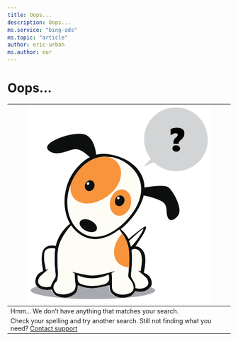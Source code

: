 ```yaml
---
title: Oops...
description: Oops...
ms.service: "bing-ads"
ms.topic: "article"
author: eric-urban
ms.author: eur
---
```


# Oops...

|![](../images/BA_Conc_Oops.svg)|
|---|
|Hmm... We don’t have anything that matches your search.|
|Check your spelling and try another search.  Still not finding what you need? [Contact support](https://go.microsoft.com/fwlink?LinkId=398371)|



